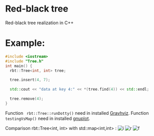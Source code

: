 # Red-black tree
Red-black tree realization in C++

# Example:
```cpp
#include <iostream>
#include "Tree.h"
int main() {
  rbt::Tree<int, int> tree;
  
  tree.insert(4, 7);
  
  std::cout << "data at key 4:" << *(tree.find(4)) << std::endl;
    
  tree.remove(4);
}
```

Function ``` rbt::Tree::runDotty()``` need in installed [Gravhviz](https://www.graphviz.org/).
Function ``` testingVsMap() ``` need in installed [gnuplot](http://www.gnuplot.info/).

Сomparison rbt::Tree<int, int> with std::map<int,int> :
![i](insert)
![r](remove)
![f](find)

[insert]: https://raw.githubusercontent.com/pozdnyako/Red-black-tree/blob/master/plot/insert.png "i"
[remove]: https://raw.githubusercontent.com/pozdnyako/Red-black-tree/blob/master/plot/remove.png "r"
[find]: https://raw.githubusercontent.com/pozdnyako/Red-black-tree/blob/master/plot/find.png "f"
